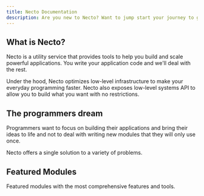 ```yaml
---
title: Necto Documentation
description: Are you new to Necto? Want to jump start your journey to get developing as fast as possible? The fastest way to get started us by jumping in directly to a module for the language of your choice.  
---    
```

 
## What is Necto? 
 
Necto is a utility service that provides tools to help you build and scale powerful applications. You write your application code and we'll deal with the rest.

Under the hood, Necto optimizes low-level infrastructure to make your everyday programming faster. Necto also exposes low-level systems API to allow you to build what you want with no restrictions. 

## The programmers dream  
    
Programmers want to focus on building their applications and bring their ideas to life and not to deal with writing new modules that they will only use once.

Necto offers a single solution to a variety of problems.
  
## Featured Modules

Featured modules with the most comprehensive features and tools. 


